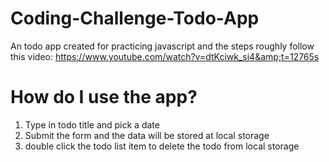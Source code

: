 # Coding-Challenge-Todo-App

An todo app created for practicing javascript and the steps roughly follow this video: https://www.youtube.com/watch?v=dtKciwk_si4&amp;t=12765s

# How do I use the app?

1. Type in todo title and pick a date
2. Submit the form and the data will be stored at local storage
3. double click the todo list item to delete the todo from local storage
